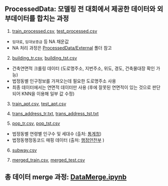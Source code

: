 ## ProcessedData: 모델링 전 대회에서 제공한 데이터와 외부데이터를 합치는 과정
1. [train_processed.csv](https://github.com/whdbfla6/Daesamanlap/blob/a25c6ba78220d67d33e76ae26a34ece1619ad4cd/ProcessedData/subway.csv), [test_processed.csv](https://github.com/whdbfla6/Daesamanlap/blob/fe93fc199b1d9564f0db5b962805a2e4eb117fb5/ProcessedData/test_processed.csv)
- `임대료`, `임대보증금` 등 NA 채운값 
- NA 처리 과정은 [ProcessedData/External](https://github.com/whdbfla6/Daesamanlap/blob/cbfeadb34308bff2368bdd431a40d30ce2ac2a3c/ProcessedData/External/readme.md) 폴더 참고 

2. [building_tr.csv](https://github.com/whdbfla6/Daesamanlap/blob/d6e96a0d8c1fe49c5fff5e91823ff53fe3438f36/ProcessedData/building_tr.csv), [building_tst.csv](https://github.com/whdbfla6/Daesamanlap/blob/d6e96a0d8c1fe49c5fff5e91823ff53fe3438f36/ProcessedData/building_tst.csv)
- 건축연면적 크롤링 데이터 (도로명주소, 지번주소, 위도, 경도, 건축물대장 확인 가능)
- 법정동별 인구정보를 가져오는데 필요한 도로명주소 사용
- 최종 데이터에서는 연면적 데이터만 사용 (후에 잘못된 연면적이 있는 것으로 판단되어 KNN을 이용해 일부 값 수정)

3. [train_apt.csv](https://github.com/whdbfla6/Daesamanlap/blob/a25c6ba78220d67d33e76ae26a34ece1619ad4cd/ProcessedData/train_apt.csv), [test_apt.csv](https://github.com/whdbfla6/Daesamanlap/blob/a25c6ba78220d67d33e76ae26a34ece1619ad4cd/ProcessedData/test_apt.csv)


4. [trans_address_tr.txt](https://github.com/whdbfla6/Daesamanlap/blob/a25c6ba78220d67d33e76ae26a34ece1619ad4cd/ProcessedData/trans_address_tr.txt), [trans_address_tst.txt](https://github.com/whdbfla6/Daesamanlap/blob/a25c6ba78220d67d33e76ae26a34ece1619ad4cd/ProcessedData/trans_address_tst.txt)


5. [pop_tr.csv](https://github.com/whdbfla6/Daesamanlap/blob/a25c6ba78220d67d33e76ae26a34ece1619ad4cd/ProcessedData/pop_tr.csv), [pop_tst.csv](https://github.com/whdbfla6/Daesamanlap/blob/a25c6ba78220d67d33e76ae26a34ece1619ad4cd/ProcessedData/pop_tst.csv)
- 법정동별 연령별 인구수 및 세대수 (출처: [통계청](https://kostat.go.kr/portal/korea/index.action))
- 법정동행정동코드 매핑 데이터 (출처: [행정안전부](https://www.mois.go.kr/frt/bbs/type001/commonSelectBoardArticle.do;jsessionid=+ZUzK-vRbyaKqumcJq8NrYJf.node50?bbsId=BBSMSTR_000000000052&nttId=85215) )

6. [subway.csv](https://github.com/whdbfla6/Daesamanlap/blob/a25c6ba78220d67d33e76ae26a34ece1619ad4cd/ProcessedData/subway.csv)


7. [merged_train.csv](https://github.com/whdbfla6/Daesamanlap/blob/fe93fc199b1d9564f0db5b962805a2e4eb117fb5/ProcessedData/merged_train.csv), [merged_test.csv](https://github.com/whdbfla6/Daesamanlap/blob/fe93fc199b1d9564f0db5b962805a2e4eb117fb5/ProcessedData/merged_test.csv)


## 총 데이터 merge 과정: [DataMerge.ipynb](https://github.com/whdbfla6/Daesamanlap/blob/e40a664000410e00550f1ee5dbb9b55080b6deec/ProcessedData/External/DataMerge.ipynb)
